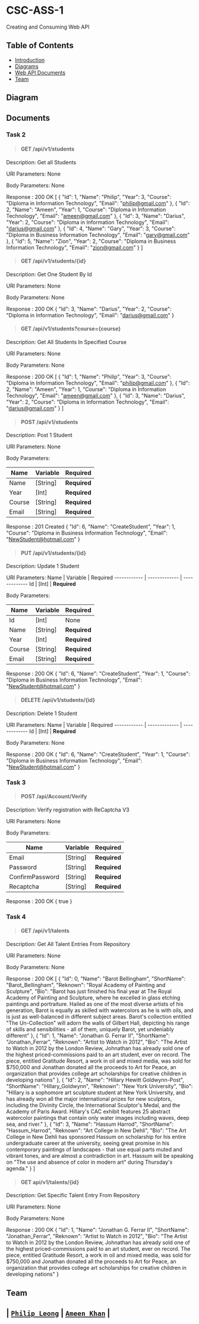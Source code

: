 # CSC-ASS-1
Creating and Consuming Web API 

## Table of Contents 

- [Introduction](#introduction)
- [Diagrams](#diagram)
- [Web API Documents](#documents)
- [Team](#team)

## Diagram

## Documents

### Task 2

>#### **GET** /api/v1/students
Description: Get all Students

URI Parameters: None

Body Parameters: None

Response : 200 OK 
[
    {
        "Id": 1,
        "Name": "Philip",
        "Year": 3,
        "Course": "Diploma in Information Technology",
        "Email": "philip@gmail.com"
    },
    {
        "Id": 2,
        "Name": "Ameen",
        "Year": 1,
        "Course": "Diploma in Information Technology",
        "Email": "ameen@gmail.com"
    },
    {
        "Id": 3,
        "Name": "Darius",
        "Year": 2,
        "Course": "Diploma in Information Technology",
        "Email": "darius@gmail.com"
    },
    {
        "Id": 4,
        "Name": "Gary",
        "Year": 3,
        "Course": "Diploma in Business Information Technology",
        "Email": "gary@gmail.com"
    },
    {
        "Id": 5,
        "Name": "Zion",
        "Year": 2,
        "Course": "Diploma in Business Information Technology",
        "Email": "zion@gmail.com"
    }
]

>#### **GET** /api/v1/students/{id}
Description: Get One Student By Id

URI Parameters: None

Body Parameters: None

Response : 200 OK 
{
    "Id": 3,
    "Name": "Darius",
    "Year": 2,
    "Course": "Diploma in Information Technology",
    "Email": "darius@gmail.com"
}

>#### **GET** /api/v1/students?course={course}
Description: Get All Students In Specified Course

URI Parameters: None

Body Parameters: None

Response : 200 OK 
[
    {
        "Id": 1,
        "Name": "Philip",
        "Year": 3,
        "Course": "Diploma in Information Technology",
        "Email": "philip@gmail.com"
    },
    {
        "Id": 2,
        "Name": "Ameen",
        "Year": 1,
        "Course": "Diploma in Information Technology",
        "Email": "ameen@gmail.com"
    },
    {
        "Id": 3,
        "Name": "Darius",
        "Year": 2,
        "Course": "Diploma in Information Technology",
        "Email": "darius@gmail.com"
    }
]


>#### **POST** /api/v1/students
Description: Post 1 Student

URI Parameters: None

Body Parameters: 

Name | Variable | Required
------------ | ------------- | ------------- 
Name | [String] | **Required**
Year | [Int] | **Required**
Course | [String] | **Required**
Email | [String] | **Required**

Response : 201 Created
{
    "Id": 6,
    "Name": "CreateStudent",
    "Year": 1,
    "Course": "Diploma in Business Information Technology",
    "Email": "NewStudent@hotmail.com"
}

>#### **PUT** /api/v1/students/{id}
Description: Update 1 Student

URI Parameters: 
Name | Variable | Required
------------ | ------------- | ------------- 
Id | [Int] | **Required**

Body Parameters: 

Name | Variable | Required
------------ | ------------- | ------------- 
Id | [Int] | None
Name | [String] | **Required**
Year | [Int] | **Required**
Course | [String] | **Required**
Email | [String] | **Required**

Response : 200 OK
{
    "Id": 6,
    "Name": "CreateStudent",
    "Year": 1,
    "Course": "Diploma in Business Information Technology",
    "Email": "NewStudent@hotmail.com"
}

>#### **DELETE** /api/v1/students/{id}
Description: Delete 1 Student

URI Parameters: 
Name | Variable | Required
------------ | ------------- | ------------- 
Id | [Int] | **Required**

Body Parameters: None

Response : 200 OK
{
    "Id": 6,
    "Name": "CreateStudent",
    "Year": 1,
    "Course": "Diploma in Business Information Technology",
    "Email": "NewStudent@hotmail.com"
}


### Task 3

>#### **POST** /api/Account/Verify
Description: Verify registration with ReCaptcha V3

URI Parameters: None

Body Parameters: 

Name | Variable | Required
------------ | ------------- | ------------- 
Email | [String] | **Required**
Password | [String] | **Required**
ConfirmPassword | [String] | **Required**
Recaptcha | [String] | **Required**

Response : 200 OK
{
    true
}

### Task 4

>#### **GET** /api/v1/talents
Description: Get All Talent Entries From Repository

URI Parameters: None

Body Parameters: None

Response : 200 OK 
[
    {
        "Id": 0,
        "Name": "Barot Bellingham",
        "ShortName": "Barot_Bellingham",
        "Reknown": "Royal Academy of Painting and Sculpture",
        "Bio": "Barot has just finished his final year at The Royal Academy of Painting and Sculpture, where he excelled in glass etching paintings and portraiture. Hailed as one of the most diverse artists of his generation, Barot is equally as skilled with watercolors as he is with oils, and is just as well-balanced in different subject areas. Barot's collection entitled \"The Un-Collection\" will adorn the walls of Gilbert Hall, depicting his range of skills and sensibilities - all of them, uniquely Barot, yet undeniably different"
    },
    {
        "Id": 1,
        "Name": "Jonathan G. Ferrar II",
        "ShortName": "Jonathan_Ferrar",
        "Reknown": "Artist to Watch in 2012",
        "Bio": "The Artist to Watch in 2012 by the London Review, Johnathan has already sold one of the highest priced-commissions paid to an art student, ever on record. The piece, entitled Gratitude Resort, a work in oil and mixed media, was sold for $750,000 and Jonathan donated all the proceeds to Art for Peace, an organization that provides college art scholarships for creative children in developing nations"
    },
    {
        "Id": 2,
        "Name": "Hillary Hewitt Goldwynn-Post",
        "ShortName": "Hillary_Goldwynn",
        "Reknown": "New York University",
        "Bio": "Hillary is a sophomore art sculpture student at New York University, and has already won all the major international prizes for new sculptors, including the Divinity Circle, the International Sculptor's Medal, and the Academy of Paris Award. Hillary's CAC exhibit features 25 abstract watercolor paintings that contain only water images including waves, deep sea, and river."
    },
    {
        "Id": 3,
        "Name": "Hassum Harrod",
        "ShortName": "Hassum_Harrod",
        "Reknown": "Art College in New Dehli",
        "Bio": "The Art College in New Dehli has sponsored Hassum on scholarship for his entire undergraduate career at the university, seeing great promise in his contemporary paintings of landscapes - that use equal parts muted and vibrant tones, and are almost a contradiction in art. Hassum will be speaking on \"The use and absence of color in modern art\" during Thursday's agenda."
    }
]

>#### **GET** api/v1/talents/{id}
Description: Get Specific Talent Entry From Repository

URI Parameters: None

Body Parameters: None

Response : 200 OK 
{
    "Id": 1,
    "Name": "Jonathan G. Ferrar II",
    "ShortName": "Jonathan_Ferrar",
    "Reknown": "Artist to Watch in 2012",
    "Bio": "The Artist to Watch in 2012 by the London Review, Johnathan has already sold one of the highest priced-commissions paid to an art student, ever on record. The piece, entitled Gratitude Resort, a work in oil and mixed media, was sold for $750,000 and Jonathan donated all the proceeds to Art for Peace, an organization that provides college art scholarships for creative children in developing nations"
}
## Team 
| <a href="https://github.com/PhilipLeong" target="_blank">`Philip Leong`</a> | <a href="https://github.com/MyridianStar" target="_blank">`Ameen Khan`</a> |
---
